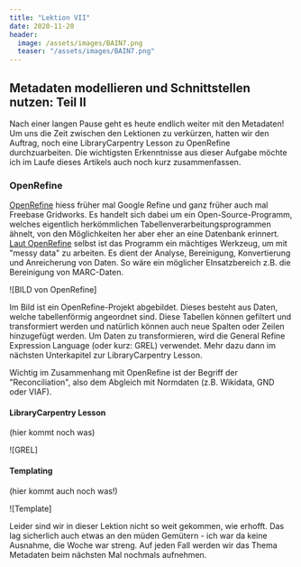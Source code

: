 ```yaml
---
title: "Lektion VII"
date: 2020-11-20
header:
  image: /assets/images/BAIN7.png
  teaser: "/assets/images/BAIN7.png"
---
```

## Metadaten modellieren und Schnittstellen nutzen: Teil II
Nach einer langen Pause geht es heute endlich weiter mit den Metadaten! Um uns die Zeit zwischen den Lektionen zu verkürzen, hatten wir den Auftrag, noch eine LibraryCarpentry Lesson zu OpenRefine durchzuarbeiten. Die wichtigsten Erkenntnisse aus dieser Aufgabe möchte ich im Laufe dieses Artikels auch noch kurz zusammenfassen.

### OpenRefine
[OpenRefine](https://en.wikipedia.org/wiki/OpenRefine) hiess früher mal Google Refine und ganz früher auch mal Freebase Gridworks. Es handelt sich dabei um ein Open-Source-Programm, welches eigentlich herkömmlichen Tabellenverarbeitungsprogrammen ähnelt, von den Möglichkeiten her aber eher an eine Datenbank erinnert. [Laut OpenRefine](https://openrefine.org/) selbst ist das Programm ein mächtiges Werkzeug, um mit "messy data" zu arbeiten. Es dient der Analyse, Bereinigung, Konvertierung und Anreicherung von Daten. So wäre ein möglicher EInsatzbereich z.B. die Bereinigung von MARC-Daten. 

![BILD von OpenRefine]

Im Bild ist ein OpenRefine-Projekt abgebildet. Dieses besteht aus Daten, welche tabellenförmig angeordnet sind. Diese Tabellen können gefiltert und transformiert werden und natürlich können auch neue Spalten oder Zeilen hinzugefügt werden. Um Daten zu transformieren, wird die General Refine Expression Language (oder kurz: GREL) verwendet. Mehr dazu dann im nächsten Unterkapitel zur LibraryCarpentry Lesson. 

Wichtig im Zusammenhang mit OpenRefine ist der Begriff der "Reconciliation", also dem Abgleich mit Normdaten (z.B. Wikidata, GND oder VIAF). 

#### LibraryCarpentry Lesson
(hier kommt noch was)

![GREL]

#### Templating
(hier kommt auch noch was!)

![Template]

Leider sind wir in dieser Lektion nicht so weit gekommen, wie erhofft. Das lag sicherlich auch etwas an den müden Gemütern - ich war da keine Ausnahme, die Woche war streng. Auf jeden Fall werden wir das Thema Metadaten beim nächsten Mal nochmals aufnehmen. 

